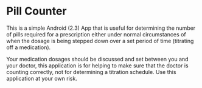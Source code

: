 # Pill Counter #

This is a simple Android (2.3) App that is useful for determining the number of pills required for a prescription either under
normal circumstances of when the dosage is being stepped down over a set period of time (titrating off a medication).

Your medication dosages should be discussed and set between you and your doctor, this application is for helping to make sure that the
doctor is counting correctly, not for determining a titration schedule. Use this application at your own risk.